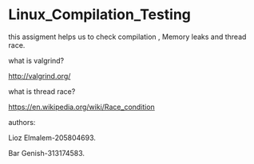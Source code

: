 # Linux_Compilation_Testing

this assigment helps us to check compilation , Memory leaks and thread race.

what is valgrind?

http://valgrind.org/

what is thread race?

https://en.wikipedia.org/wiki/Race_condition

authors:

Lioz Elmalem-205804693.

Bar Genish-313174583.
